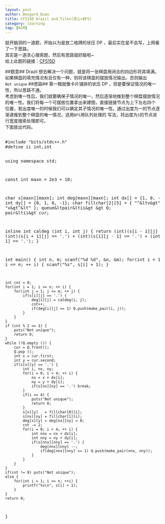 ```yaml
---
layout: post
author: Desgard_Duan
title: CF515D Drazil and Tiles(贪心+BFS)
category: learning
tag: [ACM]
---
```

挺开脑洞的一道题，开始以为是放二格牌的状压 DP ，最后实在是不会写，上网看了一下思路。<br />
其实是一道贪心搜索题，然后有思路就好敲啦~<br />
给上此题的链接：[CF515D](http://codeforces.com/problemset/problem/515/D)<br />
<!-- more -->
##题意##
Drazil 想去解决一个问题，就是将一张棋盘用闭合的四边形将其填满。如果棋盘的填充情况有且仅有一种，则将该棋盘的摆放情况输出。否则输出<code>
Not unique</code>
##思路##
第一眼就像卡片铺排的状压 DP ，但是要保证情况的唯一性，所以思路不通。<br />
考虑到唯一性后，我们就要确保子情况的唯一，然后逐渐地推到整个棋盘摆放情况的唯一性。我们将每一个可摆放位置拿出来建图，直接链接节点为上下左右四个
位置，若出度唯一的时候我们可以确定其子情况的唯一性。通过出度为一的节点逐渐递推到整个棋盘的唯一情况，选用<code>BFS</code>用队列处理的
写法，将出度为<code>1</code>的节点进行宽度搜索处理即可。<br />
下面放出代码。<br /><br />
<div>
<pre class="brush: cpp">
#include "bits/stdc++.h"
#define ii int,int 

using namespace std;

const int maxn = 2e3 + 10;

char  s[maxn][maxn];
int deg[maxn][maxn];
int dx[] = {1, 0, -1, 0};
int dy[] = {0, 1, 0, -1};
char fillchar[2][5] = { "^&ltv&gt", "v&gt^&lt" };
queue&ltpair&ltii&gt &gt Q;
pair&ltii&gt cur;

inline int caldeg (int i, int j) {
    return (int)(s[i - 1][j] == '.') + (int)(s[i + 1][j] == '.') +
           (int)(s[i][j - 1] == '.') + (int)(s[i][j + 1] == '.');
}

int main() {
    int n, m;
    scanf("%d %d", &n, &m);
    for(int i = 1; i <= n; ++ i) {
        scanf("%s", s[i] + 1);
    }
    
    int cnt = 0;
    for(int i = 1; i <= n; ++ i) {
        for(int j = 1; j <= m; ++ j) {
            if(s[i][j] == '.') {
                deg[i][j] = caldeg(i, j);
                cnt++;
                if(deg[i][j] == 1) Q.push(make_pair(i, j));
            }
        }
    }
    if (cnt % 2 == 1) {
        puts("Not unique");
        return 0;
    }
    while (!Q.empty ()) {
        cur = Q.front();
        Q.pop ();
        int x = cur.first;
        int y = cur.second;
        if(s[x][y] == '.') {
            int i, nx, ny;
            for(i = 0; i < 4; ++ i) {
                nx = x + dx[i];
                ny = y + dy[i];
                if(s[nx][ny] == '.') break;
            }
            if(i == 4) {
                puts("Not unique");
                return 0;
            }
            s[x][y]   = fillchar[0][i];
            s[nx][ny] = fillchar[1][i];
            deg[x][y] = deg[nx][ny] = 0;
            cnt -= 2;
            for(i = 0; i < 4; ++ i) {
                int nnx = nx + dx[i];
                int nny = ny + dy[i];
                if(s[nnx][nny] == '.') {
                    deg[nnx][nny] --;
                    if(deg[nnx][nny] == 1) Q.push(make_pair(nnx, nny));
                }
            }
        }
    }
    if(cnt != 0) puts("Not unique");
    else {
        for(int i = 1; i <= n; ++i) {
            printf("%s\n", s[i] + 1);
        }
    }
    return 0;
}

</pre>
</div>